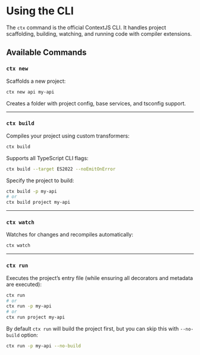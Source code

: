 # Using the CLI

The `ctx` command is the official ContextJS CLI. It handles project scaffolding, building, watching, and running code with compiler extensions.

## Available Commands

### `ctx new`

Scaffolds a new project:

```bash
ctx new api my-api
```

Creates a folder with project config, base services, and tsconfig support.

---

### `ctx build`

Compiles your project using custom transformers:

```bash
ctx build
```

Supports all TypeScript CLI flags:

```bash
ctx build --target ES2022 --noEmitOnError
```

Specify the project to build:
```bash
ctx build -p my-api 
# or
ctx build project my-api
```

---

### `ctx watch`

Watches for changes and recompiles automatically:

```bash
ctx watch
```

---

### `ctx run`

Executes the project’s entry file (while ensuring all decorators and metadata are executed):

```bash
ctx run
# or
ctx run -p my-api
# or
ctx run project my-api
```

By default `ctx run` will build the project first, but you can skip this with `--no-build` option:

```bash
ctx run -p my-api --no-build
```